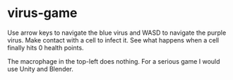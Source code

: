 # virus-game
Use arrow keys to navigate the blue virus and WASD to navigate the purple virus. Make contact with a cell to infect it. See what happens when a cell finally hits 0 health points.

The macrophage in the top-left does nothing. For a serious game I would use Unity and Blender.